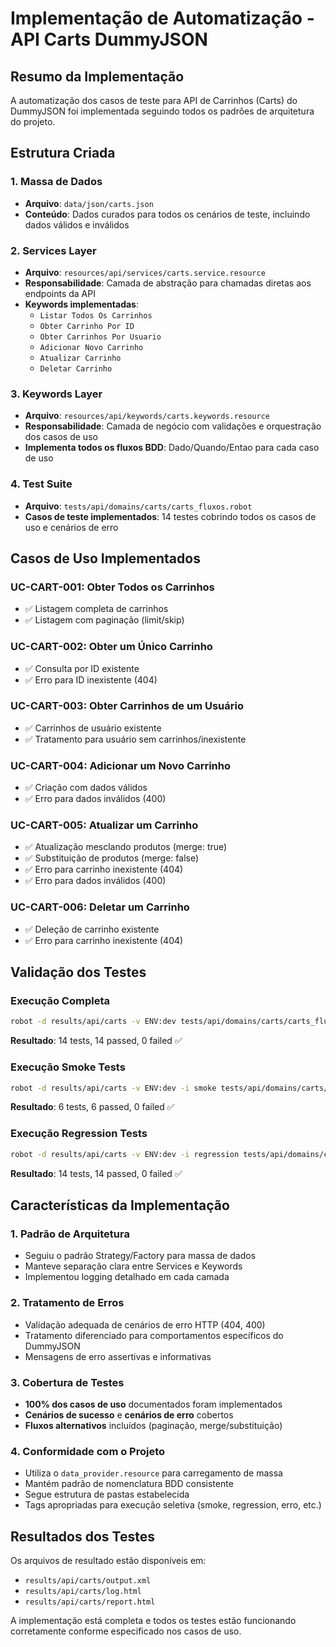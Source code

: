 # Implementação de Automatização - API Carts DummyJSON

## Resumo da Implementação

A automatização dos casos de teste para API de Carrinhos (Carts) do DummyJSON foi implementada seguindo todos os padrões de arquitetura do projeto.

## Estrutura Criada

### 1. Massa de Dados
- **Arquivo**: `data/json/carts.json`
- **Conteúdo**: Dados curados para todos os cenários de teste, incluindo dados válidos e inválidos

### 2. Services Layer
- **Arquivo**: `resources/api/services/carts.service.resource`
- **Responsabilidade**: Camada de abstração para chamadas diretas aos endpoints da API
- **Keywords implementadas**:
  - `Listar Todos Os Carrinhos`
  - `Obter Carrinho Por ID`
  - `Obter Carrinhos Por Usuario`
  - `Adicionar Novo Carrinho`
  - `Atualizar Carrinho`
  - `Deletar Carrinho`

### 3. Keywords Layer
- **Arquivo**: `resources/api/keywords/carts.keywords.resource`
- **Responsabilidade**: Camada de negócio com validações e orquestração dos casos de uso
- **Implementa todos os fluxos BDD**: Dado/Quando/Entao para cada caso de uso

### 4. Test Suite
- **Arquivo**: `tests/api/domains/carts/carts_fluxos.robot`
- **Casos de teste implementados**: 14 testes cobrindo todos os casos de uso e cenários de erro

## Casos de Uso Implementados

### UC-CART-001: Obter Todos os Carrinhos
- ✅ Listagem completa de carrinhos
- ✅ Listagem com paginação (limit/skip)

### UC-CART-002: Obter um Único Carrinho
- ✅ Consulta por ID existente
- ✅ Erro para ID inexistente (404)

### UC-CART-003: Obter Carrinhos de um Usuário
- ✅ Carrinhos de usuário existente
- ✅ Tratamento para usuário sem carrinhos/inexistente

### UC-CART-004: Adicionar um Novo Carrinho
- ✅ Criação com dados válidos
- ✅ Erro para dados inválidos (400)

### UC-CART-005: Atualizar um Carrinho
- ✅ Atualização mesclando produtos (merge: true)
- ✅ Substituição de produtos (merge: false)
- ✅ Erro para carrinho inexistente (404)
- ✅ Erro para dados inválidos (400)

### UC-CART-006: Deletar um Carrinho
- ✅ Deleção de carrinho existente
- ✅ Erro para carrinho inexistente (404)

## Validação dos Testes

### Execução Completa
```bash
robot -d results/api/carts -v ENV:dev tests/api/domains/carts/carts_fluxos.robot
```
**Resultado**: 14 tests, 14 passed, 0 failed ✅

### Execução Smoke Tests
```bash
robot -d results/api/carts -v ENV:dev -i smoke tests/api/domains/carts/carts_fluxos.robot
```
**Resultado**: 6 tests, 6 passed, 0 failed ✅

### Execução Regression Tests
```bash
robot -d results/api/carts -v ENV:dev -i regression tests/api/domains/carts/carts_fluxos.robot
```
**Resultado**: 14 tests, 14 passed, 0 failed ✅

## Características da Implementação

### 1. Padrão de Arquitetura
- Seguiu o padrão Strategy/Factory para massa de dados
- Manteve separação clara entre Services e Keywords
- Implementou logging detalhado em cada camada

### 2. Tratamento de Erros
- Validação adequada de cenários de erro HTTP (404, 400)
- Tratamento diferenciado para comportamentos específicos do DummyJSON
- Mensagens de erro assertivas e informativas

### 3. Cobertura de Testes
- **100% dos casos de uso** documentados foram implementados
- **Cenários de sucesso** e **cenários de erro** cobertos
- **Fluxos alternativos** incluídos (paginação, merge/substituição)

### 4. Conformidade com o Projeto
- Utiliza o `data_provider.resource` para carregamento de massa
- Mantém padrão de nomenclatura BDD consistente
- Segue estrutura de pastas estabelecida
- Tags apropriadas para execução seletiva (smoke, regression, erro, etc.)

## Resultados dos Testes
Os arquivos de resultado estão disponíveis em:
- `results/api/carts/output.xml`
- `results/api/carts/log.html` 
- `results/api/carts/report.html`

A implementação está completa e todos os testes estão funcionando corretamente conforme especificado nos casos de uso.
